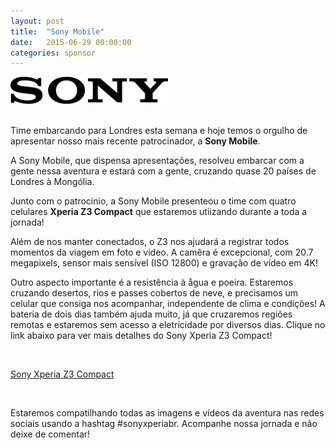```yaml
---
layout: post
title:  "Sony Mobile"
date:   2015-06-29 00:00:00
categories: sponsor
---
```


<img src="/img/sony.png" class="center" alt="Sony" width="50%"/>

<div>&nbsp;</div>

Time embarcando para Londres esta semana e hoje temos o orgulho de apresentar nosso mais recente patrocinador, a **Sony Mobile**.

A Sony Mobile, que dispensa apresentações, resolveu embarcar com a gente nessa aventura e estará com a gente, cruzando quase 20 países de Londres à Mongólia.

Junto com o patrocínio, a Sony Mobile presenteou o time com quatro celulares **Xperia Z3 Compact** que estaremos utiizando durante a toda a jornada!

Além de nos manter conectados, o Z3 nos ajudará a registrar todos momentos da viagem em foto e video. A camêra é excepcional, com 20.7 megapixels, sensor mais sensível (ISO 12800) e gravação de vídeo em 4K!

Outro aspecto importante é a resistência à ågua e poeira. Estaremos cruzando desertos, rios e passes cobertos de neve, e precisamos um celular que consiga nos acompanhar, independente de clima e condições! A bateria de dois dias também ajuda muito, já que cruzaremos regiões remotas e estaremos sem acesso a eletricidade por diversos dias. Clique no link abaixo para ver mais detalhes do Sony Xperia Z3 Compact!

<div>&nbsp;</div>

<p><a href="http://www.sonymobile.com/br/products/phones/xperia-z3-compact/" target="_blank" class="btn btn-default">Sony Xperia Z3 Compact</a></p>

<div>&nbsp;</div>

Estaremos compatilhando todas as imagens e vídeos da aventura nas redes sociais usando a hashtag #sonyxperiabr. Acompanhe nossa jornada e não deixe de comentar!
